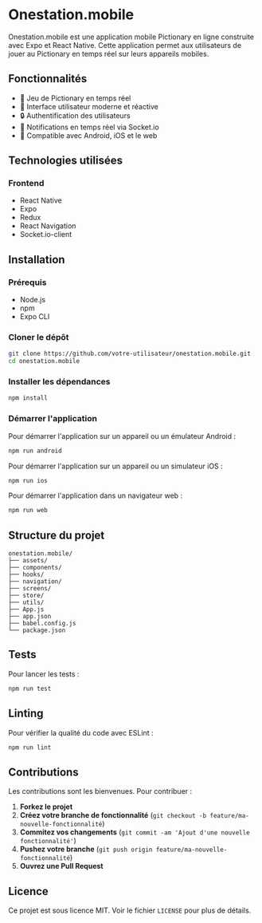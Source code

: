 
# Onestation.mobile

Onestation.mobile est une application mobile Pictionary en ligne construite avec Expo et React Native. Cette application permet aux utilisateurs de jouer au Pictionary en temps réel sur leurs appareils mobiles.

## Fonctionnalités

- 🎨 Jeu de Pictionary en temps réel
- 📱 Interface utilisateur moderne et réactive
- 🔒 Authentification des utilisateurs
- 📡 Notifications en temps réel via Socket.io
- 🚀 Compatible avec Android, iOS et le web

## Technologies utilisées

### Frontend

- React Native
- Expo
- Redux
- React Navigation
- Socket.io-client

## Installation

### Prérequis

- Node.js
- npm
- Expo CLI

### Cloner le dépôt

```bash
git clone https://github.com/votre-utilisateur/onestation.mobile.git
cd onestation.mobile
```

### Installer les dépendances

```bash
npm install
```

### Démarrer l'application

Pour démarrer l'application sur un appareil ou un émulateur Android :

```bash
npm run android
```

Pour démarrer l'application sur un appareil ou un simulateur iOS :

```bash
npm run ios
```

Pour démarrer l'application dans un navigateur web :

```bash
npm run web
```

## Structure du projet

```plaintext
onestation.mobile/
├── assets/
├── components/
├── hooks/
├── navigation/
├── screens/
├── store/
├── utils/
├── App.js
├── app.json
├── babel.config.js
└── package.json
```

## Tests

Pour lancer les tests :

```bash
npm run test
```

## Linting

Pour vérifier la qualité du code avec ESLint :

```bash
npm run lint
```

## Contributions

Les contributions sont les bienvenues. Pour contribuer :

1. **Forkez le projet**
2. **Créez votre branche de fonctionnalité** (`git checkout -b feature/ma-nouvelle-fonctionnalité`)
3. **Commitez vos changements** (`git commit -am 'Ajout d'une nouvelle fonctionnalité'`)
4. **Pushez votre branche** (`git push origin feature/ma-nouvelle-fonctionnalité`)
5. **Ouvrez une Pull Request**

## Licence

Ce projet est sous licence MIT. Voir le fichier `LICENSE` pour plus de détails.
